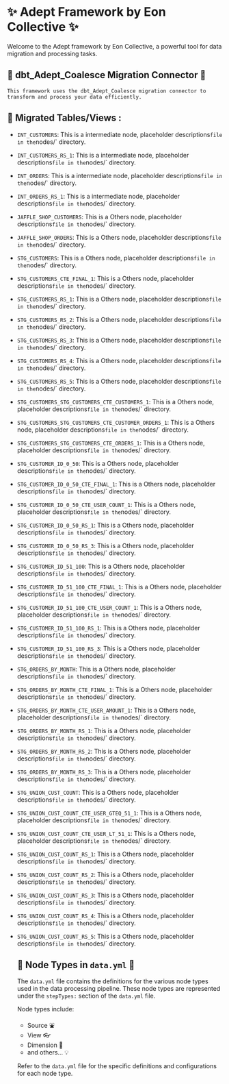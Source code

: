 
# :sparkles: Adept Framework by Eon Collective :sparkles:

Welcome to the Adept framework by Eon Collective, a powerful tool for
data migration and processing tasks.

## :electric_plug: dbt_Adept_Coalesce Migration Connector :electric_plug:

    This framework uses the dbt_Adept_Coalesce migration connector to
    transform and process your data efficiently.

## :file_folder: Migrated Tables/Views  :

- `INT_CUSTOMERS`:
        This is a intermediate node,
        placeholder descriptions` file in the `nodes/` directory.
- `INT_CUSTOMERS_RS_1`:
        This is a intermediate node,
        placeholder descriptions` file in the `nodes/` directory.
- `INT_ORDERS`:
        This is a intermediate node,
        placeholder descriptions` file in the `nodes/` directory.
- `INT_ORDERS_RS_1`:
        This is a intermediate node,
        placeholder descriptions` file in the `nodes/` directory.
- `JAFFLE_SHOP_CUSTOMERS`:
        This is a Others node,
        placeholder descriptions` file in the `nodes/` directory.
- `JAFFLE_SHOP_ORDERS`:
        This is a Others node,
        placeholder descriptions` file in the `nodes/` directory.
- `STG_CUSTOMERS`:
        This is a Others node,
        placeholder descriptions` file in the `nodes/` directory.
- `STG_CUSTOMERS_CTE_FINAL_1`:
        This is a Others node,
        placeholder descriptions` file in the `nodes/` directory.
- `STG_CUSTOMERS_RS_1`:
        This is a Others node,
        placeholder descriptions` file in the `nodes/` directory.
- `STG_CUSTOMERS_RS_2`:
        This is a Others node,
        placeholder descriptions` file in the `nodes/` directory.
- `STG_CUSTOMERS_RS_3`:
        This is a Others node,
        placeholder descriptions` file in the `nodes/` directory.
- `STG_CUSTOMERS_RS_4`:
        This is a Others node,
        placeholder descriptions` file in the `nodes/` directory.
- `STG_CUSTOMERS_RS_5`:
        This is a Others node,
        placeholder descriptions` file in the `nodes/` directory.
- `STG_CUSTOMERS_STG_CUSTOMERS_CTE_CUSTOMERS_1`:
        This is a Others node,
        placeholder descriptions` file in the `nodes/` directory.
- `STG_CUSTOMERS_STG_CUSTOMERS_CTE_CUSTOMER_ORDERS_1`:
        This is a Others node,
        placeholder descriptions` file in the `nodes/` directory.
- `STG_CUSTOMERS_STG_CUSTOMERS_CTE_ORDERS_1`:
        This is a Others node,
        placeholder descriptions` file in the `nodes/` directory.
- `STG_CUSTOMER_ID_0_50`:
        This is a Others node,
        placeholder descriptions` file in the `nodes/` directory.
- `STG_CUSTOMER_ID_0_50_CTE_FINAL_1`:
        This is a Others node,
        placeholder descriptions` file in the `nodes/` directory.
- `STG_CUSTOMER_ID_0_50_CTE_USER_COUNT_1`:
        This is a Others node,
        placeholder descriptions` file in the `nodes/` directory.
- `STG_CUSTOMER_ID_0_50_RS_1`:
        This is a Others node,
        placeholder descriptions` file in the `nodes/` directory.
- `STG_CUSTOMER_ID_0_50_RS_3`:
        This is a Others node,
        placeholder descriptions` file in the `nodes/` directory.
- `STG_CUSTOMER_ID_51_100`:
        This is a Others node,
        placeholder descriptions` file in the `nodes/` directory.
- `STG_CUSTOMER_ID_51_100_CTE_FINAL_1`:
        This is a Others node,
        placeholder descriptions` file in the `nodes/` directory.
- `STG_CUSTOMER_ID_51_100_CTE_USER_COUNT_1`:
        This is a Others node,
        placeholder descriptions` file in the `nodes/` directory.
- `STG_CUSTOMER_ID_51_100_RS_1`:
        This is a Others node,
        placeholder descriptions` file in the `nodes/` directory.
- `STG_CUSTOMER_ID_51_100_RS_3`:
        This is a Others node,
        placeholder descriptions` file in the `nodes/` directory.
- `STG_ORDERS_BY_MONTH`:
        This is a Others node,
        placeholder descriptions` file in the `nodes/` directory.
- `STG_ORDERS_BY_MONTH_CTE_FINAL_1`:
        This is a Others node,
        placeholder descriptions` file in the `nodes/` directory.
- `STG_ORDERS_BY_MONTH_CTE_USER_AMOUNT_1`:
        This is a Others node,
        placeholder descriptions` file in the `nodes/` directory.
- `STG_ORDERS_BY_MONTH_RS_1`:
        This is a Others node,
        placeholder descriptions` file in the `nodes/` directory.
- `STG_ORDERS_BY_MONTH_RS_2`:
        This is a Others node,
        placeholder descriptions` file in the `nodes/` directory.
- `STG_ORDERS_BY_MONTH_RS_3`:
        This is a Others node,
        placeholder descriptions` file in the `nodes/` directory.
- `STG_UNION_CUST_COUNT`:
        This is a Others node,
        placeholder descriptions` file in the `nodes/` directory.
- `STG_UNION_CUST_COUNT_CTE_USER_GTEQ_51_1`:
        This is a Others node,
        placeholder descriptions` file in the `nodes/` directory.
- `STG_UNION_CUST_COUNT_CTE_USER_LT_51_1`:
        This is a Others node,
        placeholder descriptions` file in the `nodes/` directory.
- `STG_UNION_CUST_COUNT_RS_1`:
        This is a Others node,
        placeholder descriptions` file in the `nodes/` directory.
- `STG_UNION_CUST_COUNT_RS_2`:
        This is a Others node,
        placeholder descriptions` file in the `nodes/` directory.
- `STG_UNION_CUST_COUNT_RS_3`:
        This is a Others node,
        placeholder descriptions` file in the `nodes/` directory.
- `STG_UNION_CUST_COUNT_RS_4`:
        This is a Others node,
        placeholder descriptions` file in the `nodes/` directory.
- `STG_UNION_CUST_COUNT_RS_5`:
        This is a Others node,
        placeholder descriptions` file in the `nodes/` directory.
    ## :book: Node Types in `data.yml` :book:

    The `data.yml` file contains the definitions for the various node types used in the
    data processing pipeline. These node types are represented under the `stepTypes:`
    section of the `data.yml` file.

    Node types include:

    - Source :fountain:
    - View :eyeglasses:
    - Dimension :triangular_ruler:
    - and others... :bulb:

    Refer to the `data.yml` file for the specific definitions and configurations
    for each node type.
    